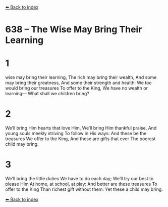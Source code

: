 [⬅️ Back to index](../README.md)

# 638 – The Wise May Bring Their Learning


# 1
wise may bring their learning,
The rich may bring their wealth,
And some may bring their greatness,
And some their strength and health:
We too would bring our treasures
To offer to the King,
We have no wealth or learning—
What shall we children bring?

# 2
We’ll bring Him hearts that love Him,
We’ll bring Him thankful praise,
And young souls meekly striving
To follow in His ways:
And these be the treasures
We offer to the King,
And these are gifts that ever
The poorest child may bring.

# 3
We’ll bring the little duties
We have to do each day;
We’ll try our best to please Him
At home, at school, at play:
And better are these treasures
To offer to the King
Than richest gift without them:
Yet these a child may bring.

[⬅️ Back to index](../README.md)
